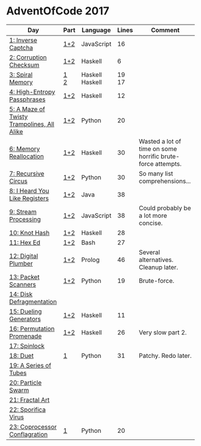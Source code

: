 # AdventOfCode 2017

| Day | Part | Language | Lines | Comment |
|-----|------|----------|-------|---------|
| [1: Inverse Captcha](http://adventofcode.com/2017/day/1) | [1+2](/01/solution.js) | JavaScript | 16 | |
| [2: Corruption Checksum](http://adventofcode.com/2017/day/2) | [1+2](/02/solution.hs) | Haskell | 6 | |
| [3: Spiral Memory](http://adventofcode.com/2017/day/3) | [1](/03/1-solution.hs)<br>[2](/03/2-solution.hs) | Haskell<br>Haskell | 19<br>17 | |
| [4: High-Entropy Passphrases](http://adventofcode.com/2017/day/4) | [1+2](/04/solution.hs) | Haskell | 12 | |
| [5: A Maze of Twisty Trampolines, All Alike](http://adventofcode.com/2017/day/5) | [1+2](/05/solution.py) | Python | 20 | |
| [6: Memory Reallocation](http://adventofcode.com/2017/day/6) | [1+2](/06/solution.hs) | Haskell | 30 | Wasted a lot of time on some horrific brute-force attempts. |
| [7: Recursive Circus](http://adventofcode.com/2017/day/7) | [1+2](/07/solution.py) | Python | 30 | So many list comprehensions... |
| [8: I Heard You Like Registers](http://adventofcode.com/2017/day/8) | [1+2](/08/solution.java) | Java | 38 | |
| [9: Stream Processing](http://adventofcode.com/2017/day/9) | [1+2](/09/solution.js) | JavaScript | 38 | Could probably be a lot more concise. |
| [10: Knot Hash](http://adventofcode.com/2017/day/10) | [1+2](/10/solution.hs) | Haskell | 28 | |
| [11: Hex Ed](http://adventofcode.com/2017/day/11) | [1+2](/11/solution.sh) | Bash | 27 | |
| [12: Digital Plumber](http://adventofcode.com/2017/day/12) | [1+2](/12/solution.pl) | Prolog | 46 | Several alternatives. Cleanup later. |
| [13: Packet Scanners](http://adventofcode.com/2017/day/13) | [1+2](/13/solution.py) | Python | 19 | Brute-force. |
| [14: Disk Defragmentation](http://adventofcode.com/2017/day/14) | | | | |
| [15: Dueling Generators](http://adventofcode.com/2017/day/15) | [1+2](/15/solution.hs) | Haskell | 11 | |
| [16: Permutation Promenade](http://adventofcode.com/2017/day/16) | [1+2](/16/solution.hs) | Haskell | 26 | Very slow part 2. |
| [17: Spinlock](http://adventofcode.com/2017/day/17) | | | | |
| [18: Duet](http://adventofcode.com/2017/day/18) | [1](/18/solution.py) | Python | 31 | Patchy. Redo later.  |
| [19: A Series of Tubes](http://adventofcode.com/2017/day/19) | | | | |
| [20: Particle Swarm](http://adventofcode.com/2017/day/20) | | | | |
| [21: Fractal Art](http://adventofcode.com/2017/day/21) | | | | |
| [22: Sporifica Virus](http://adventofcode.com/2017/day/22) | | | | |
| [23: Coprocessor Conflagration](http://adventofcode.com/2017/day/23) | [1](/23/solution.py) | Python | 20 | |
